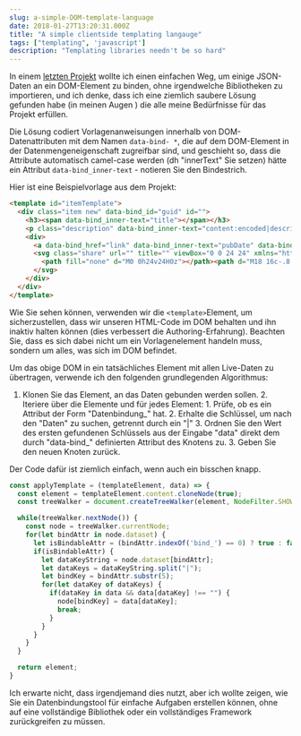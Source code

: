 ```yaml
---
slug: a-simple-DOM-template-language
date: 2018-01-27T13:20:31.000Z
title: "A simple clientside templating langauge"
tags: ["templating", 'javascript']
description: "Templating libraries needn't be so hard"
---
```



In einem [letzten Projekt](https://webgdedeck.com/) wollte ich einen einfachen Weg, um einige JSON-Daten an ein DOM-Element zu binden, ohne irgendwelche Bibliotheken zu importieren, und ich denke, dass ich eine ziemlich saubere Lösung gefunden habe (in meinen Augen ) die alle meine Bedürfnisse für das Projekt erfüllen.

Die Lösung codiert Vorlagenanweisungen innerhalb von DOM-Datenattributen mit dem Namen `data-bind- *`, die auf dem DOM-Element in der Datenmengeneigenschaft zugreifbar sind, und geschieht so, dass die Attribute automatisch camel-case werden (dh "innerText" Sie setzen) hätte ein Attribut `data-bind_inner-text` - notieren Sie den Bindestrich.

Hier ist eine Beispielvorlage aus dem Projekt:


```html
<template id="itemTemplate">
  <div class="item new" data-bind_id="guid" id="">
    <h3><span data-bind_inner-text="title"></span></h3>
    <p class="description" data-bind_inner-text="content:encoded|description"></p>
    <div>
      <a data-bind_href="link" data-bind_inner-text="pubDate" data-bind_title="title" href="" title=""></a>
      <svg class="share" url="" title="" viewBox="0 0 24 24" xmlns="http://www.w3.org/2000/svg" width="24" height="24">
        <path fill="none" d="M0 0h24v24H0z"></path><path d="M18 16c-.8 0-1.4.4-2 .8l-7-4v-1.5l7-4c.5.4 1.2.7 2 .7 1.7 0 3-1.3 3-3s-1.3-3-3-3-3 1.3-3 3v.7l-7 4C7.5 9.4 6.8 9 6 9c-1.7 0-3 1.3-3 3s1.3 3 3 3c.8 0 1.5-.3 2-.8l7.2 4.2v.6c0 1.6 1.2 3 2.8 3 1.6 0 3-1.4 3-3s-1.4-3-3-3z"></path>
      </svg>
    </div>
  </div>
</template>
```


Wie Sie sehen können, verwenden wir die ` <template> `Element, um sicherzustellen, dass wir unseren HTML-Code im DOM behalten und ihn inaktiv halten können (dies verbessert die Authoring-Erfahrung). Beachten Sie, dass es sich dabei nicht um ein Vorlagenelement handeln muss, sondern um alles, was sich im DOM befindet.

Um das obige DOM in ein tatsächliches Element mit allen Live-Daten zu übertragen, verwende ich den folgenden grundlegenden Algorithmus:

1. Klonen Sie das Element, an das Daten gebunden werden sollen. 2. Iteriere über die Elemente und für jedes Element: 1. Prüfe, ob es ein Attribut der Form "Datenbindung_" hat. 2. Erhalte die Schlüssel, um nach den "Daten" zu suchen, getrennt durch ein "|" 3. Ordnen Sie den Wert des ersten gefundenen Schlüssels aus der Eingabe "data" direkt dem durch "data-bind_" definierten Attribut des Knotens zu. 3. Geben Sie den neuen Knoten zurück.

Der Code dafür ist ziemlich einfach, wenn auch ein bisschen knapp.


```javascript
const applyTemplate = (templateElement, data) => {
  const element = templateElement.content.cloneNode(true);    
  const treeWalker = document.createTreeWalker(element, NodeFilter.SHOW_ELEMENT, () => NodeFilter.FILTER_ACCEPT);

  while(treeWalker.nextNode()) {
    const node = treeWalker.currentNode;
    for(let bindAttr in node.dataset) {
      let isBindableAttr = (bindAttr.indexOf('bind_') == 0) ? true : false;
      if(isBindableAttr) {
        let dataKeyString = node.dataset[bindAttr];
        let dataKeys = dataKeyString.split("|");
        let bindKey = bindAttr.substr(5);
        for(let dataKey of dataKeys) {
          if(dataKey in data && data[dataKey] !== "") {
            node[bindKey] = data[dataKey];
            break;
          }
        }
      }
    }
  }

  return element;
}
```


Ich erwarte nicht, dass irgendjemand dies nutzt, aber ich wollte zeigen, wie Sie ein Datenbindungstool für einfache Aufgaben erstellen können, ohne auf eine vollständige Bibliothek oder ein vollständiges Framework zurückgreifen zu müssen.